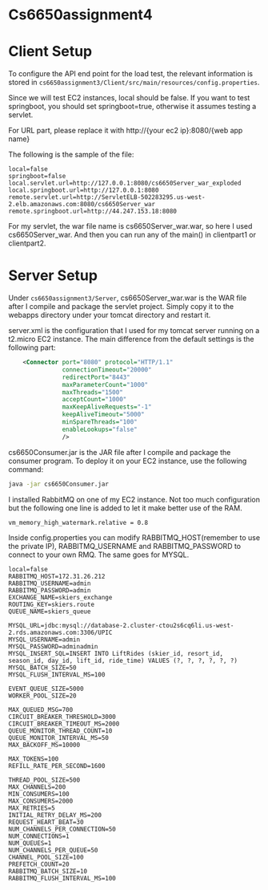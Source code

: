 # Cs6650assignment4

# Client Setup

To configure the API end point for the load test, the relevant information is stored in `cs6650assignment3/Client/src/main/resources/config.properties`.

Since we will test EC2 instances, local should be false. If you want to test springboot, you should set springboot=true, otherwise it assumes testing a servlet.

For URL part, please replace it with http://{your ec2 ip}:8080/{web app name}

The following is the sample of the file:

```properties
local=false
springboot=false
local.servlet.url=http://127.0.0.1:8080/cs6650Server_war_exploded
local.springboot.url=http://127.0.0.1:8080
remote.servlet.url=http://ServletELB-502283295.us-west-2.elb.amazonaws.com:8080/cs6650Server_war
remote.springboot.url=http://44.247.153.18:8080
```

For my servlet, the war file name is cs6650Server_war.war, so here I used cs6650Server_war. And then you can run any of the main() in clientpart1 or clientpart2.

# Server Setup

Under `cs6650assignment3/Server`, cs6650Server_war.war is the WAR file after I compile and package the servlet project. Simply copy it to the webapps directory under your tomcat directory and restart it.

server.xml is the configuration that I used for my tomcat server running on a t2.micro EC2 instance. The main difference from the default settings is the following part:

```XML
    <Connector port="8080" protocol="HTTP/1.1"
               connectionTimeout="20000"
               redirectPort="8443"
               maxParameterCount="1000"
               maxThreads="1500"
               acceptCount="1000"
               maxKeepAliveRequests="-1"
               keepAliveTimeout="5000"
               minSpareThreads="100"
               enableLookups="false"
               />
```

cs6650Consumer.jar is the JAR file after I compile and package the consumer program. To deploy it on your EC2 instance, use the following command:

```Bash
java -jar cs6650Consumer.jar
```

I installed RabbitMQ on one of my EC2 instance. Not too much configuration but the following one line is added to let it make better use of the RAM.

```Properties
vm_memory_high_watermark.relative = 0.8
```

Inside config.properties you can modify RABBITMQ_HOST(remember to use the private IP), RABBITMQ_USERNAME and RABBITMQ_PASSWORD to connect to your own RMQ. The same goes for MYSQL.

```
local=false
RABBITMQ_HOST=172.31.26.212
RABBITMQ_USERNAME=admin
RABBITMQ_PASSWORD=admin
EXCHANGE_NAME=skiers_exchange
ROUTING_KEY=skiers.route
QUEUE_NAME=skiers_queue

MYSQL_URL=jdbc:mysql://database-2.cluster-ctou2s6cq6li.us-west-2.rds.amazonaws.com:3306/UPIC
MYSQL_USERNAME=admin
MYSQL_PASSWORD=adminadmin
MYSQL_INSERT_SQL=INSERT INTO LiftRides (skier_id, resort_id, season_id, day_id, lift_id, ride_time) VALUES (?, ?, ?, ?, ?, ?)
MYSQL_BATCH_SIZE=50
MYSQL_FLUSH_INTERVAL_MS=100

EVENT_QUEUE_SIZE=5000
WORKER_POOL_SIZE=20

MAX_QUEUED_MSG=700
CIRCUIT_BREAKER_THRESHOLD=3000
CIRCUIT_BREAKER_TIMEOUT_MS=2000
QUEUE_MONITOR_THREAD_COUNT=10
QUEUE_MONITOR_INTERVAL_MS=50
MAX_BACKOFF_MS=10000

MAX_TOKENS=100
REFILL_RATE_PER_SECOND=1600

THREAD_POOL_SIZE=500
MAX_CHANNELS=200
MIN_CONSUMERS=100
MAX_CONSUMERS=2000
MAX_RETRIES=5
INITIAL_RETRY_DELAY_MS=200
REQUEST_HEART_BEAT=30
NUM_CHANNELS_PER_CONNECTION=50
NUM_CONNECTIONS=1
NUM_QUEUES=1
NUM_CHANNELS_PER_QUEUE=50
CHANNEL_POOL_SIZE=100
PREFETCH_COUNT=20
RABBITMQ_BATCH_SIZE=10
RABBITMQ_FLUSH_INTERVAL_MS=100
```